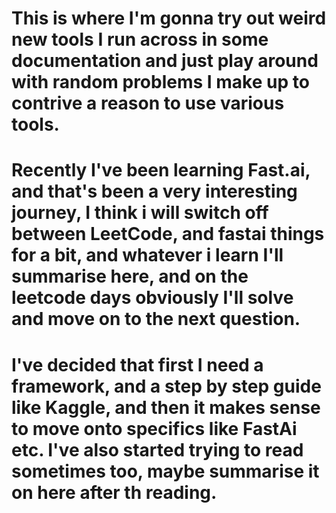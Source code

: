 # This is where I'm gonna try out weird new tools I run across in some documentation and just play around with random problems I make up to contrive a reason to use various tools.

# Recently I've been learning Fast.ai, and that's been a very interesting journey, I think i will switch off between LeetCode, and fastai things for a bit, and whatever i learn I'll summarise here, and on the leetcode days obviously I'll solve and move on to the next question.

# I've decided that first I need a framework, and a step by step guide like Kaggle, and then it makes sense to move onto specifics like FastAi etc. I've also started trying to read sometimes too, maybe summarise it on here after th reading.